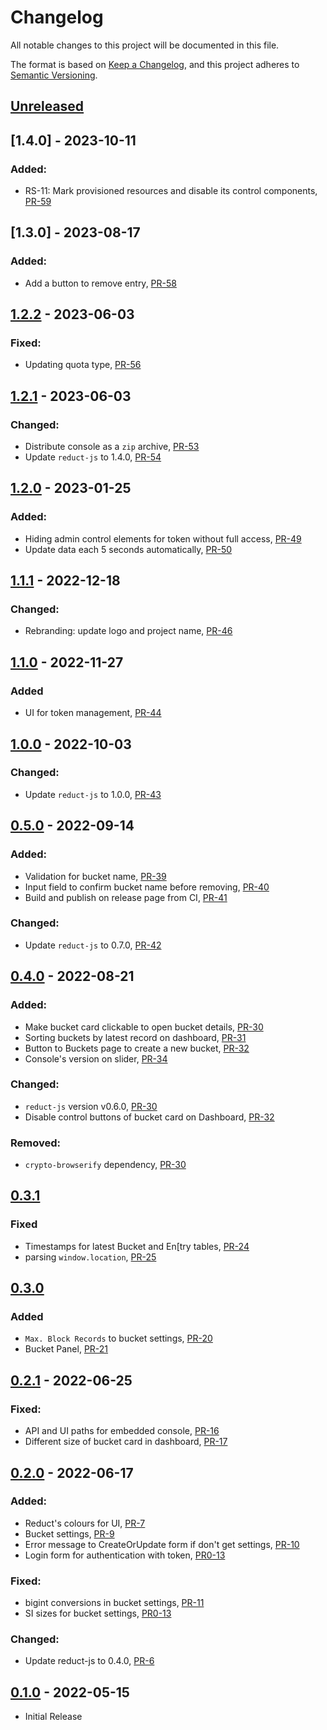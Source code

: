 # Changelog

All notable changes to this project will be documented in this file.

The format is based on [Keep a Changelog](https://keepachangelog.com/en/1.0.0/),
and this project adheres to [Semantic Versioning](https://semver.org/spec/v2.0.0.html).

## [Unreleased]

## [1.4.0] - 2023-10-11

### Added:

- RS-11: Mark provisioned resources and disable its control components, [PR-59](https://github.com/reductstore/web-console/pull/59)

## [1.3.0] - 2023-08-17

### Added:

- Add a button to remove entry, [PR-58](https://github.com/reductstore/web-console/pull/58)

## [1.2.2] - 2023-06-03

### Fixed:

- Updating quota type, [PR-56](https://github.com/reductstore/web-console/pull/56)

## [1.2.1] - 2023-06-03

### Changed:

- Distribute console as a `zip` archive, [PR-53](https://github.com/reductstore/web-console/pull/53)
- Update `reduct-js` to 1.4.0, [PR-54](https://github.com/reductstore/web-console/pull/54)

## [1.2.0] - 2023-01-25

### Added:

- Hiding admin control elements for token without full access, [PR-49](https://github.com/reductstore/web-console/pull/49)
- Update data each 5 seconds automatically, [PR-50](https://github.com/reductstore/web-console/pull/50)

## [1.1.1] - 2022-12-18

### Changed:

- Rebranding: update logo and project name, [PR-46](https://github.com/reductstore/web-console/pull/46)

## [1.1.0] - 2022-11-27

### Added

- UI for token management, [PR-44](https://github.com/reduct-storage/web-console/pull/44)

## [1.0.0] - 2022-10-03

### Changed:

- Update `reduct-js` to 1.0.0, [PR-43](https://github.com/reduct-storage/web-console/pull/43)

## [0.5.0] - 2022-09-14

### Added:

- Validation for bucket name, [PR-39](https://github.com/reduct-storage/web-console/pull/39)
- Input field to confirm bucket name before removing, [PR-40](https://github.com/reduct-storage/web-console/pull/40)
- Build and publish on release page from CI, [PR-41](https://github.com/reduct-storage/web-console/pull/41)

### Changed:

- Update `reduct-js` to 0.7.0, [PR-42](https://github.com/reduct-storage/web-console/pull/42)

## [0.4.0] - 2022-08-21

### Added:

- Make bucket card clickable to open bucket details, [PR-30](https://github.com/reduct-storage/web-console/pull/30)
- Sorting buckets by latest record on dashboard, [PR-31](https://github.com/reduct-storage/web-console/pull/31)
- Button to Buckets page to create a new bucket, [PR-32](https://github.com/reduct-storage/web-console/pull/32)
- Console's version on slider, [PR-34](https://github.com/reduct-storage/web-console/pull/34)

### Changed:

- `reduct-js` version v0.6.0, [PR-30](https://github.com/reduct-storage/web-console/pull/30)
- Disable control buttons of bucket card on Dashboard, [PR-32](https://github.com/reduct-storage/web-console/pull/32)

### Removed:

- `crypto-browserify` dependency, [PR-30](https://github.com/reduct-storage/web-console/pull/30)

## [0.3.1]

### Fixed

- Timestamps for latest Bucket and En[try tables, [PR-24](https://github.com/reduct-storage/web-console/pull/24)
- parsing `window.location`, [PR-25](https://github.com/reduct-storage/web-console/pull/25)

## [0.3.0]

### Added

- `Max. Block Records` to bucket settings, [PR-20](https://github.com/reduct-storage/web-console/pull/20)
- Bucket Panel, [PR-21](https://github.com/reduct-storage/web-console/pull/21)

## [0.2.1] - 2022-06-25

### Fixed:

- API and UI paths for embedded console, [PR-16](https://github.com/reduct-storage/web-console/pull/16)
- Different size of bucket card in dashboard, [PR-17](https://github.com/reduct-storage/web-console/pull/17)

## [0.2.0] - 2022-06-17

### Added:

- Reduct's colours for UI, [PR-7](https://github.com/reduct-storage/web-console/pull/7)
- Bucket settings, [PR-9](https://github.com/reduct-storage/web-console/pull/9)
- Error message to CreateOrUpdate form if don't get
  settings, [PR-10](https://github.com/reduct-storage/web-console/pull/10)
- Login form for authentication with token, [PR0-13](https://github.com/reduct-storage/web-console/pull/13)

### Fixed:

- bigint conversions in bucket settings, [PR-11](https://github.com/reduct-storage/web-console/pull/11)
- SI sizes for bucket settings, [PR0-13](https://github.com/reduct-storage/web-console/pull/13)

### Changed:

- Update reduct-js to 0.4.0, [PR-6](https://github.com/reduct-storage/web-console/pull/6)

## [0.1.0] - 2022-05-15

- Initial Release

[Unreleased]: https://github.com/reduct-storage/web-console/compare/v1.2.2...HEAD

[1.2.2]: https://github.com/reduct-storage/web-console/compare/v1.2.1...v1.2.2

[1.2.1]: https://github.com/reduct-storage/web-console/compare/v1.2.0...v1.2.1

[1.2.0]: https://github.com/reduct-storage/web-console/compare/v1.1.1...v1.2.0

[1.1.1]: https://github.com/reduct-storage/web-console/compare/v1.1.0...v1.1.1

[1.1.0]: https://github.com/reduct-storage/web-console/compare/v1.0.0...v1.1.0

[1.0.0]: https://github.com/reduct-storage/web-console/compare/v0.5.0...v1.0.0

[0.5.0]: https://github.com/reduct-storage/web-console/compare/v0.4.0...v0.5.0

[0.4.0]: https://github.com/reduct-storage/web-console/compare/v0.3.1...v0.4.0

[0.3.1]: https://github.com/reduct-storage/web-console/compare/v0.3.0...v0.3.1

[0.3.0]: https://github.com/reduct-storage/web-console/compare/v0.2.1...v0.3.0

[0.2.1]: https://github.com/reduct-storage/web-console/compare/v0.2.0...v0.2.1

[0.2.0]: https://github.com/reduct-storage/web-console/compare/v0.1.0...v0.2.0

[0.1.0]: https://github.com/reduct-storage/web-console/releases/tag/v0.1.0
